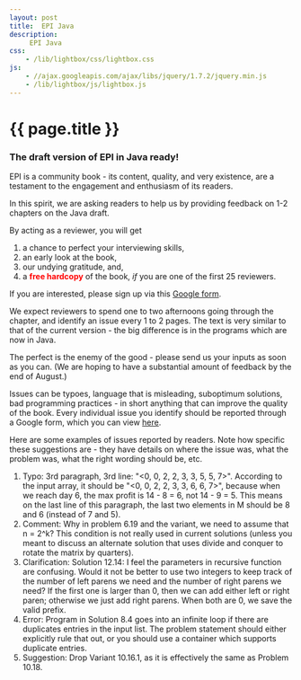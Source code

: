 ```yaml
---
layout: post
title:  EPI Java 
description:
     EPI Java
css:
    - /lib/lightbox/css/lightbox.css
js:
    - //ajax.googleapis.com/ajax/libs/jquery/1.7.2/jquery.min.js
    - /lib/lightbox/js/lightbox.js
---
```


{{ page.title }}
================

<h3>The draft version of EPI in Java ready!</h3>

EPI is a community book - its content, quality, and very existence,
are a testament to the engagement and enthusiasm of its readers.

In this spirit, we are asking readers to help us by providing
feedback on 1-2 chapters on the Java draft.

By acting as a reviewer, you will get 
<ol>
<li>a chance to perfect your interviewing skills,
<li> an early look at the book, 
<li> our undying gratitude, and, 
<li> a <font color="red"><b>free hardcopy</b></font> of the book, <em>if</em> you are one of the first 25 reviewers.
</ol>

If you are interested, please sign up via this <a href="http://goo.gl/forms/a9CsMJFXbn">Google form</a>.

We expect reviewers to spend one to two afternoons going through
the chapter, and identify an issue every 1 to 2 pages. The text is very similar to that of
the current version - the big difference is in the programs which are now in Java. 

The perfect is the enemy of the good - please send us your inputs as soon as you can. (We are hoping
to have a substantial amount of feedback by the end of August.)

Issues can be typoes, language that is misleading, suboptimum solutions, bad programming practices - in short
anything that can improve the quality of the book.
Every individual issue you identify should be reported through a Google form, which you
can view <a href="http://goo.gl/forms/x0DJqUcP6e">here</a>.

Here are some examples of issues reported by readers.
Note how specific these suggestions are - they have details on where the issue was, what the problem was, what the right wording should be, etc.
<ol>
<li> Typo: 3rd paragraph, 3rd line: "<0, 0, 2, 2, 3, 3, 5, 5, 7>". According to the input array, it should be "<0, 0, 2, 2, 3, 3, 6, 6, 7>", because when we reach day 6, the max profit is 14 - 8 = 6, not 14 - 9 = 5.
This means on the last line of this paragraph, the last two elements in M should be 8 and 6 (instead of 7 and 5).
<li> Comment: Why in problem 6.19 and the variant, we need to assume that n = 2^k? This condition is not really used in current solutions (unless you meant to discuss an alternate solution that uses divide and conquer to rotate the matrix by quarters).
<li> Clarification: Solution 12.14: I feel the parameters in recursive function are confusing. Would it not be better to use two integers to keep track of the number of left parens we need and the number of right parens we need? If the first one is larger than 0, then we can add either left or right paren; otherwise we just add right parens. When both are 0, we save the valid prefix.  
<li> Error: Program in Solution 8.4 goes into an infinite loop
if there are duplicates entries in the input list. The problem statement should either explicitly
rule that out, or you should use a container which supports duplicate entries.
<li> Suggestion: Drop Variant 10.16.1, as it is effectively the same as Problem 10.18.
</ol>
